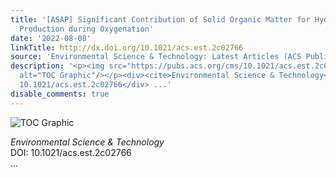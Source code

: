 ```yaml
---
title: '[ASAP] Significant Contribution of Solid Organic Matter for Hydroxyl Radical
  Production during Oxygenation'
date: '2022-08-08'
linkTitle: http://dx.doi.org/10.1021/acs.est.2c02766
source: 'Environmental Science & Technology: Latest Articles (ACS Publications)'
description: '<p><img src="https://pubs.acs.org/cms/10.1021/acs.est.2c02766/asset/images/medium/es2c02766_0008.gif"
  alt="TOC Graphic"/></p><div><cite>Environmental Science & Technology</cite></div><div>DOI:
  10.1021/acs.est.2c02766</div> ...'
disable_comments: true
---
```

<p><img src="https://pubs.acs.org/cms/10.1021/acs.est.2c02766/asset/images/medium/es2c02766_0008.gif" alt="TOC Graphic"/></p><div><cite>Environmental Science & Technology</cite></div><div>DOI: 10.1021/acs.est.2c02766</div> ...